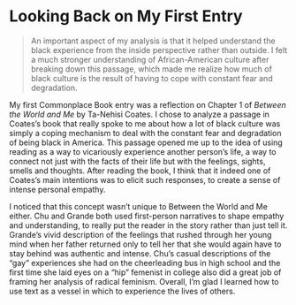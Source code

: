 # Looking Back on My First Entry

> An important aspect of my analysis is that it helped understand the black experience from the inside perspective rather than outside. I felt a much stronger understanding of African-American culture after breaking down this passage, which made me realize how much of black culture is the result of having to cope with constant fear and degradation.

My first Commonplace Book entry was a reflection on Chapter 1 of _Between the World and Me_ by Ta-Nehisi Coates. I chose to analyze a passage in Coates’s book that really spoke to me about how a lot of black culture was simply a coping mechanism to deal with the constant fear and degradation of being black in America. This passage opened me up to the idea of using reading as a way to vicariously experience another person’s life, a way to connect not just with the facts of their life but with the feelings, sights, smells and thoughts. After reading the book, I think that it indeed one of Coates’s main intentions was to elicit such responses, to create a sense of intense personal empathy.

I noticed that this concept wasn’t unique to Between the World and Me either. Chu and Grande both used first-person narratives to shape empathy and understanding, to really put the reader in the story rather than just tell it. Grande’s vivid description of the feelings that rushed through her young mind when her father returned only to tell her that she would again have to stay behind was authentic and intense. Chu’s casual descriptions of the “gay” experiences she had on the cheerleading bus in high school and the first time she laid eyes on a “hip” femenist in college also did a great job of framing her analysis of radical feminism. Overall, I’m glad I learned how to use text as a vessel in which to experience the lives of others.

